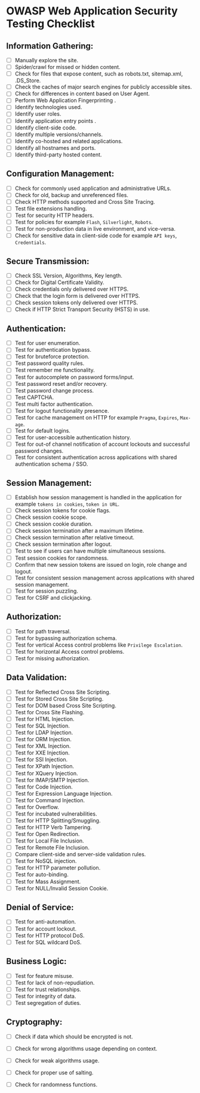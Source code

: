 # OWASP Web Application Security Testing Checklist

## Information Gathering: 

- [ ] Manually explore the site.
- [ ] Spider/crawl for missed or hidden content.
- [ ] Check for files that expose content, such as robots.txt, sitemap.xml, .DS_Store.
- [ ] Check the caches of major search engines for publicly accessible sites.
- [ ] Check for differences in content based on User Agent.
- [ ] Perform Web Application Fingerprinting .
- [ ] Identify technologies used.
- [ ] Identify user roles.
- [ ] Identify application entry points .
- [ ] Identify client-side code.
- [ ] Identify multiple versions/channels.
- [ ] Identify co-hosted and related applications.
- [ ] Identify all hostnames and ports.
- [ ] Identify third-party hosted content.

## Configuration Management:

- [ ] Check for commonly used application and administrative URLs.
- [ ] Check for old, backup and unreferenced files.
- [ ] Check HTTP methods supported and Cross Site Tracing.
- [ ] Test file extensions handling.
- [ ] Test for security HTTP headers.
- [ ] Test for policies for example `Flash`, `Silverlight`, `Robots`.
- [ ] Test for non-production data in live environment, and vice-versa.
- [ ] Check for sensitive data in client-side code  for example `API keys`, `Credentials`.

## Secure Transmission:

- [ ] Check SSL Version, Algorithms, Key length.
- [ ] Check for Digital Certificate Validity.
- [ ] Check credentials only delivered over HTTPS.
- [ ] Check that the login form is delivered over HTTPS.
- [ ] Check session tokens only delivered over HTTPS.
- [ ] Check if HTTP Strict Transport Security (HSTS) in use.

## Authentication:

- [ ] Test for user enumeration.
- [ ] Test for authentication bypass.
- [ ] Test for bruteforce protection.
- [ ] Test password quality rules.
- [ ] Test remember me functionality.
- [ ] Test for autocomplete on password forms/input.
- [ ] Test password reset and/or recovery.
- [ ] Test password change process.
- [ ] Test CAPTCHA.
- [ ] Test multi factor authentication.
- [ ] Test for logout functionality presence.
- [ ] Test for cache management on HTTP for example `Pragma`, `Expires`, `Max-age`.
- [ ] Test for default logins.
- [ ] Test for user-accessible authentication history.
- [ ] Test for out-of channel notification of account lockouts and successful password changes.
- [ ] Test for consistent authentication across applications with shared authentication schema / SSO.

## Session Management:

- [ ] Establish how session management is handled in the application for example `tokens in cookies`, `token in URL`.
- [ ] Check session tokens for cookie flags.
- [ ] Check session cookie scope.
- [ ] Check session cookie duration.
- [ ] Check session termination after a maximum lifetime.
- [ ] Check session termination after relative timeout.
- [ ] Check session termination after logout.
- [ ] Test to see if users can have multiple simultaneous sessions.
- [ ] Test session cookies for randomness.
- [ ] Confirm that new session tokens are issued on login, role change and logout.
- [ ] Test for consistent session management across applications with shared session management.
- [ ] Test for session puzzling.
- [ ] Test for CSRF and clickjacking.

## Authorization:

- [ ] Test for path traversal.
- [ ] Test for bypassing authorization schema.
- [ ] Test for vertical Access control problems like `Privilege Escalation`.
- [ ] Test for horizontal Access control problems.
- [ ] Test for missing authorization.

## Data Validation:

- [ ] Test for Reflected Cross Site Scripting.
- [ ] Test for Stored Cross Site Scripting. 
- [ ] Test for DOM based Cross Site Scripting.
- [ ] Test for Cross Site Flashing.
- [ ] Test for HTML Injection.
- [ ] Test for SQL Injection.
- [ ] Test for LDAP Injection.
- [ ] Test for ORM Injection.
- [ ] Test for XML Injection.
- [ ] Test for XXE Injection.
- [ ] Test for SSI Injection.
- [ ] Test for XPath Injection.
- [ ] Test for XQuery Injection.
- [ ] Test for IMAP/SMTP Injection.
- [ ] Test for Code Injection.
- [ ] Test for Expression Language Injection.
- [ ] Test for Command Injection.
- [ ] Test for Overflow.
- [ ] Test for incubated vulnerabilities.
- [ ] Test for HTTP Splitting/Smuggling.
- [ ] Test for HTTP Verb Tampering.
- [ ] Test for Open Redirection.
- [ ] Test for Local File Inclusion.
- [ ] Test for Remote File Inclusion.
- [ ] Compare client-side and server-side validation rules.
- [ ] Test for NoSQL injection.
- [ ] Test for HTTP parameter pollution.
- [ ] Test for auto-binding.
- [ ] Test for Mass Assignment.
- [ ] Test for NULL/Invalid Session Cookie.

## Denial of Service:

- [ ] Test for anti-automation. 
- [ ] Test for account lockout.
- [ ] Test for HTTP protocol DoS.
- [ ] Test for SQL wildcard DoS.

## Business Logic:

- [ ] Test for feature misuse.
- [ ] Test for lack of non-repudiation.
- [ ] Test for trust relationships.
- [ ] Test for integrity of data.
- [ ] Test segregation of duties.

## Cryptography:

- [ ] Check if data which should be encrypted is not.
- [ ] Check for wrong algorithms usage depending on context.
- [ ] Check for weak algorithms usage.
- [ ] Check for proper use of salting.
- [ ] Check for randomness functions.

